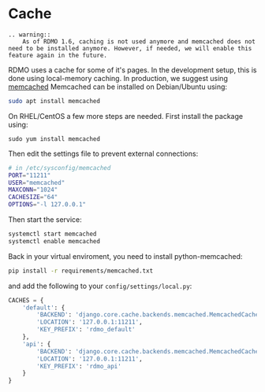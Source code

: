 # Cache

```eval_rst
.. warning::
    As of RDMO 1.6, caching is not used anymore and memcached does not need to be installed anymore. However, if needed, we will enable this feature again in the future.
```

RDMO uses a cache for some of it's pages. In the development setup, this is done using local-memory caching. In production, we suggest using [memcached](https://memcached.org) Memcached can be installed on Debian/Ubuntu using:

```bash
sudo apt install memcached
```

On RHEL/CentOS a few more steps are needed. First install the package using:

```
sudo yum install memcached
```

Then edit the settings file to prevent external connections:

```bash
# in /etc/sysconfig/memcached
PORT="11211"
USER="memcached"
MAXCONN="1024"
CACHESIZE="64"
OPTIONS="-l 127.0.0.1"
```

Then start the service:

```bash
systemctl start memcached
systemctl enable memcached
```

Back in your virtual enviroment, you need to install python-memcached:

```bash
pip install -r requirements/memcached.txt
```

and add the following to your `config/settings/local.py`:

```python
CACHES = {
    'default': {
        'BACKEND': 'django.core.cache.backends.memcached.MemcachedCache',
        'LOCATION': '127.0.0.1:11211',
        'KEY_PREFIX': 'rdmo_default'
    },
    'api': {
        'BACKEND': 'django.core.cache.backends.memcached.MemcachedCache',
        'LOCATION': '127.0.0.1:11211',
        'KEY_PREFIX': 'rdmo_api'
    }
}
```
